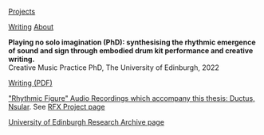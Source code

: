 <!-- NAV for all headers !-->
[Projects](https://paulabbott.net/index.html)
<!--[Future](https://paulabbott.net/future/)!-->
[Writing](https://paulabbott.net/wr)
[About](https://paulabbott.net/about/)
<!-- end nav! -->

<div id="standard-text" markdown="1">

__Playing no solo imagination (PhD): synthesising the rhythmic emergence of sound and sign through embodied drum kit performance and creative writing.__  
Creative Music Practice PhD, The University of Edinburgh, 2022

[Writing (PDF)](https://era.ed.ac.uk/bitstream/handle/1842/38770/AbbottP_2022.pdf?sequence=1&isAllowed=y)  

["Rhythmic Figure" Audio Recordings which accompany this thesis: Ductus, Nsular](https://doi.org/10.7488/ds/3112). See [RFX Project page](https://paulabbott.net/projects/rfx-phd.html)

[University of Edinburgh Research Archive page](http://dx.doi.org/10.7488/era/2024)



</div> <!-- end of body text !-->
